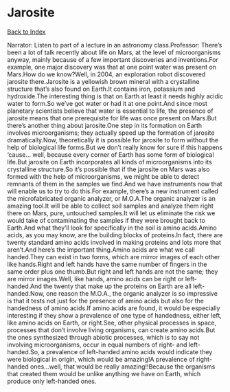 # Jarosite
[Back to Index](https://github.com/windows10010/tpoExtractor/blob/master/README.md)

Narrator: Listen to part of a lecture in an astronomy class.Professor: There’s been a lot of talk recently about life on Mars, at the level of microorganisms anyway, mainly because of a few important discoveries and inventions.For example, one major discovery was that at one point water was present on Mars.How do we know?Well, in 2004, an exploration robot discovered jarosite there.Jarosite is a yellowish brown mineral with a crystalline structure that’s also found on Earth.It contains iron, potassium and hydroxide.The interesting thing is that on Earth at least it needs highly acidic water to form.So we’ve got water or had it at one point.And since most planetary scientists believe that water is essential to life, the presence of jarosite means that one prerequisite for life was once present on Mars.But there’s another thing about jarosite.One step in its formation on Earth involves microorganisms; they actually speed up the formation of jarosite dramatically.Now, theoretically it is possible for jarosite to form without the help of biological life forms.But we don’t really know for sure if this happens ‘cause… well, because every corner of Earth has some form of biological life.But jarosite on Earth incorporates all kinds of microorganisms into its crystalline structure.So it’s possible that if the jarosite on Mars was also formed with the help of microorganisms, we might be able to detect remnants of them in the samples we find.And we have instruments now that will enable us to try to do this.For example, there’s a new instrument called the microfabricated organic analyzer, or M.O.A.The organic analyzer is an amazing tool.It will be able to collect soil samples and analyze them right there on Mars, pure, untouched samples.It will let us eliminate the risk we would take of contaminating the samples if they were brought back to Earth.And what they’ll look for specifically in the soil is amino acids.Amino acids, as you may know, are the building blocks of proteins.In fact, there are twenty standard amino acids involved in making proteins and lots more that aren’t.And here’s the important thing.Amino acids are what we call handed.They can exist in two forms, which are mirror images of each other like hands.Right and left hands have the same number of fingers in the same order plus one thumb.But right and left hands are not the same; they are mirror images.Well, like hands, amino acids can be right or left-handed.And the twenty that make up the proteins on Earth are all left-handed.Now, one reason the M.O.A., the organic analyzer is so impressive is that it tests not just for the presence of amino acids but also for the handedness of amino acids.If amino acids are found, it would be especially interesting if they show a prevalence of one type of handedness, either left, like amino acids on Earth, or right.See, other physical processes in space, processes that don’t involve living organisms, can create amino acids.But the ones synthesized through abiotic processes, which is to say not involving microorganisms, occur in equal numbers of right- and left-handed.So, a prevalence of left-handed amino acids would indicate they were biological in origin, which would be amazing!A prevalence of right-handed ones…well, that would be really amazing!!Because the organisms that created them would be unlike anything we have on Earth, which produce only left-handed ones. 